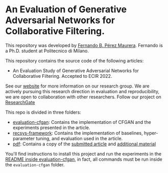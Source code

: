 # An Evaluation of Generative Adversarial Networks for Collaborative Filtering.
This repository was developed by [Fernando B. Pérez Maurera](https://github.com/fernandobperezm). Fernando is a Ph.D.
student at Politecnico di Milano. 

This repository contains the source code of the following articles:
* An Evaluation Study of Generative Adversarial Networks for Collaborative Filtering. Accepted to ECIR
  2022.

See our [website](http://recsys.deib.polimi.it/) for more information on our research group. We are actively pursuing
this research direction in evaluation and reproducibility, we are open to collaboration with other researchers. Follow
our project on [ResearchGate](https://www.researchgate.net/project/Recommender-systems-reproducibility-and-evaluation)

This repo is divided in three folders:
- [evaluation-cfgan](evaluation-cfgan/README.md): Contains the implementation of CFGAN and the experiments presented in 
  the article.
- [recsys-framework](recsys-framework/README.md): Contains the implementation of baselines, hyper-parameter 
  tuning, and evaluation used in the article.
- [pdf](pdf): Contains a copy of the [submitted article](pdf/article.pdf) and 
  [additional material](pdf/additional-material.pdf)

You'll find instructions to install this project and run the experiments in the  
[README inside evaluation-cfgan](evaluation-cfgan/README.md), in fact, all commands must be run inside 
the `evaluation-cfgan` folder.
